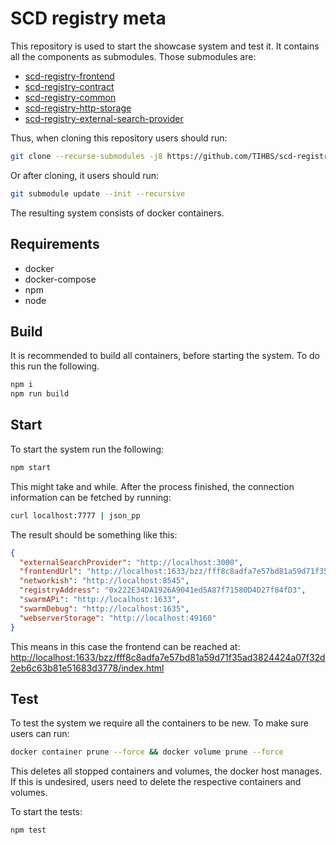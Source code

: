 # SCD registry meta

This repository is used to start the showcase system and test it.
It contains all the components as submodules.
Those submodules are:

- [scd-registry-frontend](https://github.com/GarondEisenfaust/scd-registry-frontend)
- [scd-registry-contract](https://github.com/GarondEisenfaust/scd-registry-contract)
- [scd-registry-common](https://github.com/GarondEisenfaust/scd-registry-common)
- [scd-registry-http-storage](https://github.com/GarondEisenfaust/scd-registry-http-storage)
- [scd-registry-external-search-provider](https://github.com/GarondEisenfaust/scd-registry-external-search-provider)

Thus, when cloning this repository users should run:

```bash
git clone --recurse-submodules -j8 https://github.com/TIHBS/scd-registry-meta.git
```

Or after cloning, it users should run:

```bash
git submodule update --init --recursive
```

The resulting system consists of docker containers.

## Requirements

- docker
- docker-compose
- npm
- node

## Build

It is recommended to build all containers, before starting the system.
To do this run the following.

```bash
npm i
npm run build
```

## Start

To start the system run the following:

```bash
npm start
```

This might take and while.
After the process finished, the connection information can be fetched by running:

```bash
curl localhost:7777 | json_pp
```

The result should be something like this:

```json
{
  "externalSearchProvider": "http://localhost:3000",
  "frontendUrl": "http://localhost:1633/bzz/fff8c8adfa7e57bd81a59d71f35ad3824424a07f32d2eb6c63b81e51683d3778/index.html",
  "networkish": "http://localhost:8545",
  "registryAddress": "0x222E34DA1926A9041ed5A87f71580D4D27f84fD3",
  "swarmAPi": "http://localhost:1633",
  "swarmDebug": "http://localhost:1635",
  "webserverStorage": "http://localhost:49160"
}
```

This means in this case the frontend can be reached at: [http://localhost:1633/bzz/fff8c8adfa7e57bd81a59d71f35ad3824424a07f32d2eb6c63b81e51683d3778/index.html](http://localhost:1633/bzz/fff8c8adfa7e57bd81a59d71f35ad3824424a07f32d2eb6c63b81e51683d3778/index.html)

## Test

To test the system we require all the containers to be new.
To make sure users can run:

```bash
docker container prune --force && docker volume prune --force
```

This deletes all stopped containers and volumes, the docker host manages.
If this is undesired, users need to delete the respective containers and volumes.

To start the tests:

```bash
npm test
```
